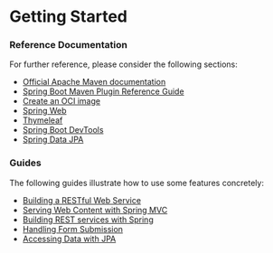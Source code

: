 # Getting Started

### Reference Documentation
For further reference, please consider the following sections:

* [Official Apache Maven documentation](https://maven.apache.org/guides/index.html)
* [Spring Boot Maven Plugin Reference Guide](https://docs.spring.io/spring-boot/docs/2.7.13/maven-plugin/reference/html/)
* [Create an OCI image](https://docs.spring.io/spring-boot/docs/2.7.13/maven-plugin/reference/html/#build-image)
* [Spring Web](https://docs.spring.io/spring-boot/docs/2.7.13/reference/htmlsingle/#web)
* [Thymeleaf](https://docs.spring.io/spring-boot/docs/2.7.13/reference/htmlsingle/#web.servlet.spring-mvc.template-engines)
* [Spring Boot DevTools](https://docs.spring.io/spring-boot/docs/2.7.13/reference/htmlsingle/#using.devtools)
* [Spring Data JPA](https://docs.spring.io/spring-boot/docs/2.7.13/reference/htmlsingle/#data.sql.jpa-and-spring-data)

### Guides
The following guides illustrate how to use some features concretely:

* [Building a RESTful Web Service](https://spring.io/guides/gs/rest-service/)
* [Serving Web Content with Spring MVC](https://spring.io/guides/gs/serving-web-content/)
* [Building REST services with Spring](https://spring.io/guides/tutorials/rest/)
* [Handling Form Submission](https://spring.io/guides/gs/handling-form-submission/)
* [Accessing Data with JPA](https://spring.io/guides/gs/accessing-data-jpa/)

